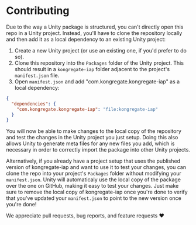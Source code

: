 # Contributing

Due to the way a Unity package is structured, you can't directly open this repo in a Unity project. Instead, you'll have to clone the repository locally and then add it as a local dependency to an existing Unity project:

1. Create a new Unity project (or use an existing one, if you'd prefer to do so).
2. Clone this repository into the `Packages` folder of the Unity project. This should result in a `kongregate-iap` folder adjacent to the project's `manifest.json` file.
3. Open `manifest.json` and add "com.kongregate.kongregate-iap" as a local dependency:

```json
{
  "dependencies": {
    "com.kongregate.kongregate-iap": "file:kongregate-iap"
  }
}
```

You will now be able to make changes to the local copy of the repository and test the changes in the Unity project you just setup. Doing this also allows Unity to generate meta files for any new files you add, which is necessary in order to correctly import the package into other Unity projects.

Alternatively, if you already have a project setup that uses the published version of kongregate-iap and want to use it to test your changes, you can clone the repo into your project's `Packages` folder without modifying your `manifest.json`. Unity will automaticaly use the local copy of the package over the one on GitHub, making it easy to test your changes. Just make sure to remove the local copy of kongregate-iap once you're done to verify that you've updated your `manifest.json` to point to the new version once you're done!

We appreciate pull requests, bug reports, and feature requests :heart:

